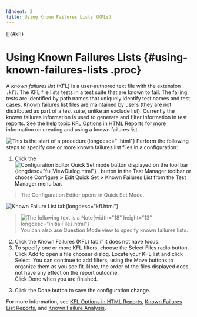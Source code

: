 ```yaml
---
hIndent: 2
title: Using Known Failures Lists (KFLs)
---
```


[]{#kfl}

# Using Known Failures Lists {#using-known-failures-lists .proc}

A *known failures list* (KFL) is a user-authored text file with the extension `.kfl`. The KFL file
lists tests in a test suite that are known to fail. The failing tests are identified by path names
that uniquely identify test names and test cases. Known failures list files are maintained by users
(they are not distributed as part of a test suite, unlike an exclude list). Currently the known
failures information is used to generate and filter information in test reports. See the help topic
[KFL Options in HTML Reports](../report/newReports.html#optKFL) for more information on creating and
using a known failures list.

![This is the start of a procedure](../../images/hg_proc.gif){longdesc="  .html"} Perform the
following steps to specify one or more known failures list files in a configuration:

1.  Click the ![Configuration Editor Quick Set mode button displayed on the tool
    bar](../../images/stdValues_button.gif){longdesc="fullViewDialog.html"}   button in the Test
    Manager toolbar or choose Configure **\>** Edit Quick Set **\>** Known Failures List from the
    Test Manager menu bar.

> The Configuration Editor opens in Quick Set Mode.

![Known Failure List tab](../../images/JT4KFLTabConfigEd.gif){longdesc="kfl.html"}

> ![The following text is a Note](../../images/hg_note.gif){width="18" height="13"
> longdesc="initialFiles.html"}\
> You can also use Question Mode view to specify known failures lists.

2.  Click the Known Failures (KFL) tab if it does not have focus.
3.  To specify one or more KFL filters, choose the Select Files radio button.\
    Click Add to open a file chooser dialog. Locate your KFL list and click Select. You can continue
    to add filters, using the Move buttons to organize them as you see fit. Note, the order of the
    files displayed does not have any effect on the report outcome.\
    Click Done when you are finished.

<!-- -->

3.  Click the Done button to save the configuration change.

For more information, see [KFL Options in HTML Reports](../report/newReports.html#createKFL), [Known
Failures List Reports](../report/newReports.html#knownFailureListReports), and [Known Failure
Analysis](../report/newReports.html#kfanalysis).


